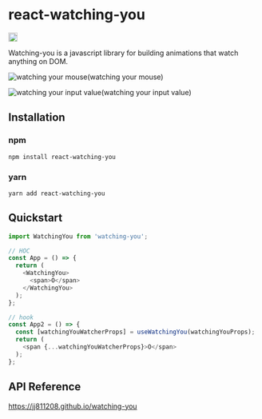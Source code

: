 # react-watching-you

<a href="https://www.npmjs.com/package/react-watching-you"><img src="https://badge.fury.io/js/react-watching-you.svg" alt="npm version" height="18"></a>

Watching-you is a javascript library for building animations that watch anything on DOM.

![watching your mouse](https://github.com/jj811208/watching-you/blob/main/static/1.gif)(watching your mouse)

![watching your input value](https://github.com/jj811208/watching-you/blob/main/static/2.gif)(watching your input value)

## Installation

### npm

```
npm install react-watching-you
```

### yarn

```
yarn add react-watching-you
```

## Quickstart

```javascript
import WatchingYou from 'watching-you';

// HOC
const App = () => {
  return (
    <WatchingYou>
      <span>O</span>
    </WatchingYou>
  );
};

// hook
const App2 = () => {
  const [watchingYouWatcherProps] = useWatchingYou(watchingYouProps);
  return (
    <span {...watchingYouWatcherProps}>O</span>
  );
};
```

## API Reference

<a href="https://jj811208.github.io/watching-you" target="_blank">https://jj811208.github.io/watching-you</a>
